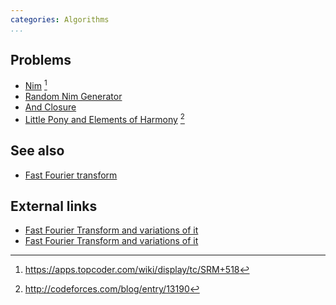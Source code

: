 ```yaml
---
categories: Algorithms
...
```


## Problems
- [Nim](https://community.topcoder.com/stat?c=problem_statement&pm=11469&rd=14543) [^1]
- [Random Nim Generator](https://csacademy.com/contest/archive/#task/random_nim_generator/)
- [And Closure](https://csacademy.com/contest/archive/#task/and-closure/)
- [Little Pony and Elements of Harmony](http://codeforces.com/problemset/problem/453/D) [^2]

## See also
- [Fast Fourier transform]()


## External links
- [Fast Fourier Transform and variations of it](http://codeforces.com/blog/entry/48232)
- [Fast Fourier Transform and variations of it](https://csacademy.com/blog/#fast-fourier-transform-and-variations-of-it)

[^1]: <https://apps.topcoder.com/wiki/display/tc/SRM+518>
[^2]: <http://codeforces.com/blog/entry/13190>
